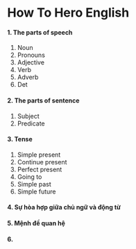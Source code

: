 # How To Hero English

#### 1. The parts of speech

1. Noun
2. Pronouns
3. Adjective
4. Verb
5. Adverb
6. Det

#### 2. The parts of sentence

1. Subject
2. Predicate

#### 3. Tense

1. Simple present
2. Continue present
3. Perfect present
4. Going to
5. Simple past
6. Simple future

#### 4. Sự hòa hợp giữa chủ ngữ và động từ

#### 5. Mệnh đề quan hệ

#### 6.
